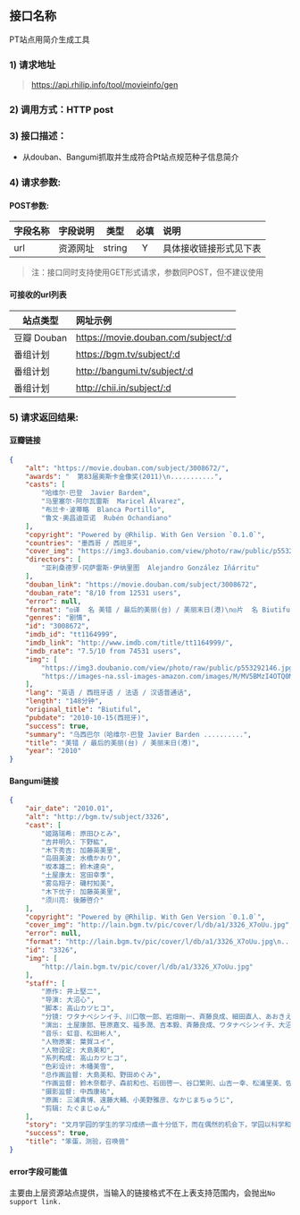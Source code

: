 
## 接口名称

PT站点用简介生成工具

### 1) 请求地址

> https://api.rhilip.info/tool/movieinfo/gen

### 2) 调用方式：HTTP post

### 3) 接口描述：

* 从douban、Bangumi抓取并生成符合Pt站点规范种子信息简介

### 4) 请求参数:

#### POST参数:
|字段名称       |字段说明         |类型            |必填            |说明     |
| -------------|:--------------:|:--------------:|:--------------:|:------|
| url | 资源网址 | string | Y | 具体接收链接形式见下表 |

> 注：接口同时支持使用GET形式请求，参数同POST，但不建议使用

#### 可接收的url列表
| 站点类型 | 网址示例 |
|-------------|:--------------|
| 豆瓣 Douban | https://movie.douban.com/subject/:d |
| 番组计划| 	https://bgm.tv/subject/:d |
| 番组计划| 	http://bangumi.tv/subject/:d |
| 番组计划| 	http://chii.in/subject/:d |

### 5) 请求返回结果:

#### 豆瓣链接

```json
{
    "alt": "https://movie.douban.com/subject/3008672/", 
    "awards": "  第83届奥斯卡金像奖(2011)\n...........", 
    "casts": [
        "哈维尔·巴登  Javier Bardem", 
        "马里塞尔·阿尔瓦雷斯  Maricel Álvarez", 
        "布兰卡·波蒂略  Blanca Portillo", 
        "鲁文·奥昌迪亚诺  Rubén Ochandiano"
    ], 
    "copyright": "Powered by @Rhilip. With Gen Version `0.1.0`", 
    "countries": "墨西哥 / 西班牙", 
    "cover_img": "https://img3.doubanio.com/view/photo/raw/public/p553292146.jpg", 
    "directors": [
        "亚利桑德罗·冈萨雷斯·伊纳里图  Alejandro González Iñárritu"
    ], 
    "douban_link": "https://movie.douban.com/subject/3008672", 
    "douban_rate": "8/10 from 12531 users", 
    "error": null, 
    "format": "◎译  名 美错 / 最后的美丽(台) / 美丽末日(港)\n◎片  名 Biutiful.........", 
    "genres": "剧情", 
    "id": "3008672", 
    "imdb_id": "tt1164999", 
    "imdb_link": "http://www.imdb.com/title/tt1164999/", 
    "imdb_rate": "7.5/10 from 74531 users", 
    "img": [
        "https://img3.doubanio.com/view/photo/raw/public/p553292146.jpg", 
        "https://images-na.ssl-images-amazon.com/images/M/MV5BMzI4OTQ0MDQyNl5BMl5BanBnXkFtZTcwODY5MjQwNA@@._V1_.jpg"
    ], 
    "lang": "英语 / 西班牙语 / 法语 / 汉语普通话", 
    "length": "148分钟", 
    "original_title": "Biutiful", 
    "pubdate": "2010-10-15(西班牙)", 
    "success": true, 
    "summary": "乌西巴尔（哈维尔·巴登 Javier Barden ..........", 
    "title": "美错 / 最后的美丽(台) / 美丽末日(港)", 
    "year": "2010"
}
```

#### Bangumi链接
```json
{
    "air_date": "2010.01", 
    "alt": "http://bgm.tv/subject/3326", 
    "cast": [
        "姬路瑞希: 原田ひとみ", 
        "吉井明久: 下野紘", 
        "木下秀吉: 加藤英美里", 
        "岛田美波: 水橋かおり", 
        "坂本雄二: 鈴木達央", 
        "土屋康太: 宮田幸季", 
        "雾岛翔子: 磯村知美", 
        "木下优子: 加藤英美里", 
        "须川亮: 後藤啓介"
    ], 
    "copyright": "Powered by @Rhilip. With Gen Version `0.1.0`", 
    "cover_img": "http://lain.bgm.tv/pic/cover/l/db/a1/3326_X7oUu.jpg", 
    "error": null, 
    "format": "http://lain.bgm.tv/pic/cover/l/db/a1/3326_X7oUu.jpg\n.........(来源于 http://bgm.tv/subject/3326 )", 
    "id": "3326", 
    "img": [
        "http://lain.bgm.tv/pic/cover/l/db/a1/3326_X7oUu.jpg"
    ], 
    "staff": [
        "原作: 井上堅二", 
        "导演: 大沼心", 
        "脚本: 高山カツヒコ", 
        "分镜: ワタナベシンイチ、川口敬一郎、岩畑剛一、斉藤良成、細田直人、あおきえい、大沼心", 
        "演出: 土屋康郎、笹原嘉文、福多潤、吉本毅、斉藤良成、ワタナベシンイチ、大沼心", 
        "音乐: 虹音、松田彬人", 
        "人物原案: 葉賀ユイ", 
        "人物设定: 大島美和", 
        "系列构成: 高山カツヒコ", 
        "色彩设计: 木幡美雪", 
        "总作画监督: 大島美和、野田めぐみ", 
        "作画监督: 鈴木奈都子、森前和也、石田啓一、谷口繁則、山吉一幸、松浦里美、佐々木貴宏、野田めぐみ、竹森由加、長谷川亨雄、渡辺亜彩美", 
        "摄影监督: 中西康祐", 
        "原画: 三浦貴博、遠藤大輔、小美野雅彦、なかじまちゅうじ", 
        "剪辑: たぐまじゅん"
    ], 
    "story": "文月学园的学生的学习成绩一直十分低下，而在偶然的机会下，学园以科学和超自然能力为基础开发出了“考试召唤系统”，系统的应用在学园里掀起了一股新风潮。学园实行按成绩分班制，主人公·吉井明久自信满满地接受了考试，而迎接他的却是最差的班级·F班，这里的教室简直简陋得不像教室。为了改善现状，就要在以召唤兽来战斗的战争“试召战争”中获胜。一部新感觉战斗学园恋爱喜剧诞生了！", 
    "success": true, 
    "title": "笨蛋，测验，召唤兽"
}
```

#### error字段可能值

主要由上层资源站点提供，当输入的链接格式不在上表支持范围内，会抛出`No support link.`
